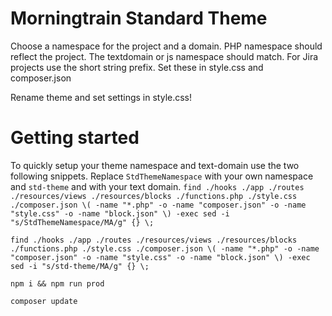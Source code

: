 # Morningtrain Standard Theme

Choose a namespace for the project and a domain. PHP namespace should reflect the project. The textdomain or js
namespace should match. For Jira projects use the short string prefix. Set these in style.css and composer.json

Rename theme and set settings in style.css!

# Getting started

To quickly setup your theme namespace and text-domain use the two following snippets. Replace `StdThemeNamespace` with your own namespace and `std-theme` and with your text domain.
`find ./hooks ./app ./routes ./resources/views ./resources/blocks ./functions.php ./style.css ./composer.json \( -name "*.php" -o -name "composer.json" -o -name "style.css" -o -name "block.json" \) -exec sed -i "s/StdThemeNamespace/MA/g" {} \;`

`find ./hooks ./app ./routes ./resources/views ./resources/blocks ./functions.php ./style.css ./composer.json \( -name "*.php" -o -name "composer.json" -o -name "style.css" -o -name "block.json" \) -exec sed -i "s/std-theme/MA/g" {} \;`

`npm i && npm run prod`

`composer update`
